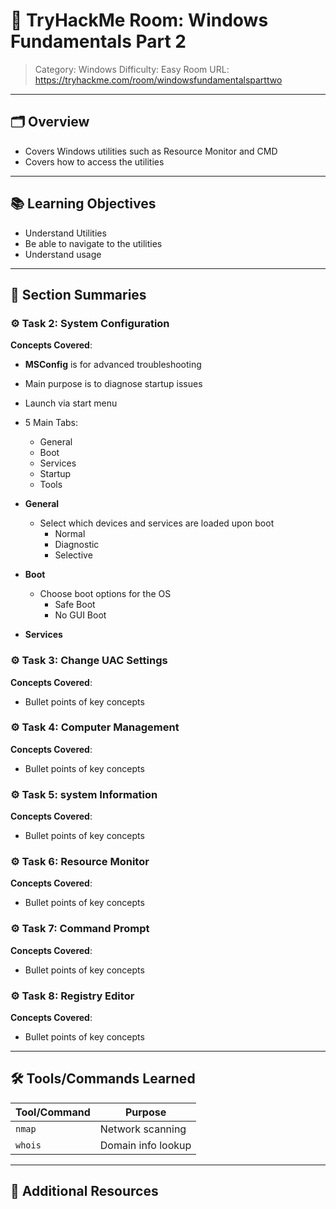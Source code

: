 # 🏫 TryHackMe Room: Windows Fundamentals Part 2

> Category: Windows
> Difficulty: Easy
> Room URL: https://tryhackme.com/room/windowsfundamentalsparttwo

---

## 🗂️ Overview

- Covers Windows utilities such as Resource Monitor and CMD
- Covers how to access the utilities 

---

## 📚 Learning Objectives

- Understand Utilities 
- Be able to navigate to the utilities 
- Understand usage 

---

## 🧾 Section Summaries


### ⚙️ Task 2: System Configuration
**Concepts Covered**:
- **MSConfig** is for advanced troubleshooting 
- Main purpose is to diagnose startup issues 
- Launch via start menu 

- 5 Main Tabs:
    - General 
    - Boot 
    - Services 
    - Startup 
    - Tools

- **General**
    - Select which devices and services are loaded upon boot 
        - Normal
        - Diagnostic
        - Selective
    
- **Boot**
    - Choose boot options for the OS 
        - Safe Boot 
        - No GUI Boot
    
- **Services**
    

### ⚙️ Task 3: Change UAC Settings
**Concepts Covered**:
- Bullet points of key concepts

### ⚙️ Task 4: Computer Management
**Concepts Covered**:
- Bullet points of key concepts

### ⚙️ Task 5: system Information
**Concepts Covered**:
- Bullet points of key concepts

### ⚙️ Task 6: Resource Monitor
**Concepts Covered**:
- Bullet points of key concepts

### ⚙️ Task 7: Command Prompt
**Concepts Covered**:
- Bullet points of key concepts

### ⚙️ Task 8: Registry Editor
**Concepts Covered**:
- Bullet points of key concepts

---


## 🛠️ Tools/Commands Learned

| Tool/Command | Purpose |
|--------------|---------|
| `nmap`       | Network scanning |
| `whois`      | Domain info lookup |

---

## 🔗 Additional Resources

